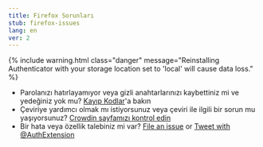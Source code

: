 ```yaml
---
title: Firefox Sorunları
stub: firefox-issues
lang: en
ver: 2
---
```


{% include warning.html class="danger" message="Reinstalling Authenticator with your storage location set to 'local' will cause data loss." %}

- Parolanızı hatırlayamıyor veya gizli anahtarlarınızı kaybettiniz mi ve yedeğiniz yok mu? [Kayıp Kodlar](lost-codes)'a bakın
- Çeviriye yardımcı olmak mı istiyorsunuz veya çeviri ile ilgili bir sorun mu yaşıyorsunuz? [Crowdin sayfamızı kontrol edin](https://crowdin.com/project/authenticator-firefox)
- Bir hata veya özellik talebiniz mi var? [File an issue](https://github.com/Authenticator-Extension/Authenticator/issues/new/choose) or [Tweet with @AuthExtension](https://twitter.com/intent/tweet?text=@AuthExtension)